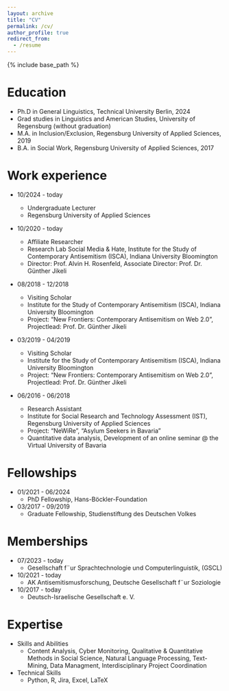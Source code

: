 ```yaml
---
layout: archive
title: "CV"
permalink: /cv/
author_profile: true
redirect_from:
  - /resume
---
```


{% include base_path %}

Education
======
* Ph.D in General Linguistics, Technical University Berlin, 2024
* Grad studies in Linguistics and American Studies, University of Regensburg (without graduation) 
* M.A. in Inclusion/Exclusion, Regensburg University of Applied Sciences, 2019
* B.A. in Social Work, Regensburg University of Applied Sciences, 2017

Work experience
======
* 10/2024 - today
  * Undergraduate Lecturer
  * Regensburg University of Applied Sciences 

* 10/2020 - today
  * Affiliate Researcher
  * Research Lab Social Media & Hate, Institute for the Study of Contemporary Antisemitism (ISCA), Indiana University Bloomington
  * Director: Prof. Alvin H. Rosenfeld, Associate Director: Prof. Dr. Günther Jikeli

* 08/2018 - 12/2018
  * Visiting Scholar
  * Institute for the Study of Contemporary Antisemitism (ISCA), Indiana University Bloomington
  * Project: “New Frontiers: Contemporary Antisemitism on Web 2.0”, Projectlead: Prof. Dr. Günther Jikeli
  
* 03/2019 - 04/2019
  * Visiting Scholar
  * Institute for the Study of Contemporary Antisemitism (ISCA), Indiana University Bloomington
  * Project: “New Frontiers: Contemporary Antisemitism on Web 2.0”, Projectlead: Prof. Dr. Günther Jikeli

* 06/2016 - 06/2018
  * Research Assistant
  * Institute for Social Research and Technology Assessment (IST), Regensburg University of Applied Sciences
  * Project: “NeWiRe”, “Asylum Seekers in Bavaria”
  * Quantitative data analysis, Development of an online seminar @ the Virtual University of Bavaria

  
Fellowships
======
* 01/2021 - 06/2024
  * PhD Fellowship, Hans-Böckler-Foundation
* 03/2017 - 09/2019
  * Graduate Fellowship, Studienstiftung des Deutschen Volkes


Memberships
======
* 07/2023 - today
  * Gesellschaft f¨ur Sprachtechnologie und Computerlinguistik, (GSCL)
* 10/2021 - today
  * AK Antisemitismusforschung, Deutsche Gesellschaft f¨ur Soziologie
* 10/2017 - today
  * Deutsch-Israelische Gesellschaft e. V.

  
Expertise
======
* Skills and Abilities
  * Content Analysis, Cyber Monitoring, Qualitative & Quantitative Methods in Social Science, Natural Language Processing, Text-Mining, Data Managment, Interdisciplinary Project Coordination
* Technical Skills
  * Python, R, Jira, Excel, LaTeX

